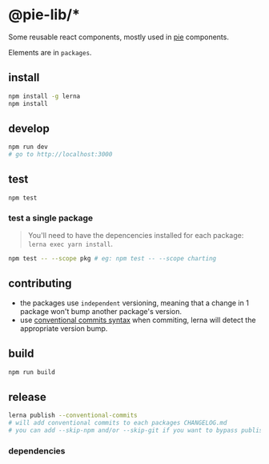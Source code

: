 # @pie-lib/\*

Some reusable react components, mostly used in [pie][pie] components.

Elements are in `packages`.

## install

```bash
npm install -g lerna
npm install
```

## develop

```bash
npm run dev
# go to http://localhost:3000
```

## test

```
npm test
```

### test a single package

> You'll need to have the depencencies installed for each package: `lerna exec yarn install`.

```bash
npm test -- --scope pkg # eg: npm test -- --scope charting
```

## contributing

* the packages use `independent` versioning, meaning that a change in 1 package won't bump another package's version.
* use [conventional commits syntax][ccs] when commiting, lerna will detect the appropriate version bump.

## build

```bash
npm run build
```

## release

```bash
lerna publish --conventional-commits
# will add conventional commits to each packages CHANGELOG.md
# you can add --skip-npm and/or --skip-git if you want to bypass publishing to either.
```

### dependencies

[lerna]: https://lernajs.io/
[pie]: http://pie-framework.org
[ccs]: https://conventionalcommits.org/
